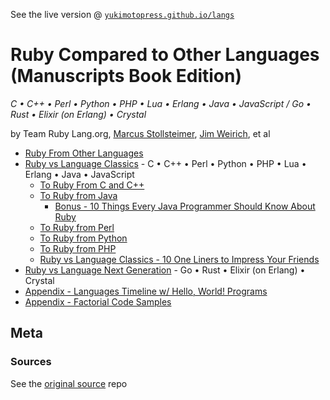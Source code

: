 See the live version @ [`yukimotopress.github.io/langs`](http://yukimotopress.github.io/langs)


# Ruby Compared to Other Languages (Manuscripts Book Edition)

_C • C++ • Perl • Python • PHP • Lua • Erlang • Java • JavaScript /
Go • Rust • Elixir (on Erlang) • Crystal_


by Team Ruby Lang.org, [Marcus Stollsteimer](https://github.com/stomar),
[Jim Weirich](https://github.com/jimweirich), et al


- [Ruby From Other Languages](index.md)
- [Ruby vs Language Classics](classics.md) - C • C++ • Perl • Python • PHP • Lua • Erlang • Java • JavaScript
  - [To Ruby From C and C++](to-ruby-from-c-and-cpp.md)
  - [To Ruby from Java](to-ruby-from-java.md)
    - [Bonus - 10 Things Every Java Programmer Should Know About Ruby](to-ruby-from-java-10-things.md)
  - [To Ruby from Perl](to-ruby-from-perl.md)
  - [To Ruby from Python](to-ruby-from-python.md)
  - [To Ruby from PHP](to-ruby-from-php.md)
  - [Ruby vs Language Classics - 10 One Liners to Impress Your Friends](classics-10-one-liners.md)
- [Ruby vs Language Next Generation](nextgen.md) - Go • Rust • Elixir (on Erlang) • Crystal
- [Appendix - Languages Timeline w/ Hello, World! Programs](timeline.md)
- [Appendix - Factorial Code Samples](factorial.md)







## Meta

### Sources

See the [original source](https://github.com/ruby/www.ruby-lang.org/tree/master/en/documentation/ruby-from-other-languages) repo
